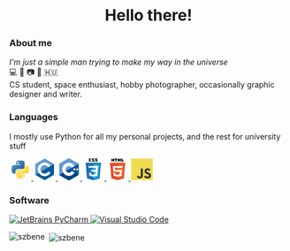<h1 align="center">Hello there!</h1>

<!--<p align="left">
	<a href="https://twitter.com/szBene42" target="blank">
		<img src="https://img.shields.io/twitter/follow/szBene42?logo=twitter&style=for-the-badge" alt="szBene42" />
	</a>
</p>-->

<h3 align="left">About me</h3>
<i>I'm just a simple man trying to make my way in the universe</i><br>
💻 🚀 📷 🌌 🇭🇺 <br>
CS student, space enthusiast, hobby photographer, occasionally graphic designer and writer.

<h3 align="left">Languages</h3>
<p>I mostly use Python for all my personal projects, and the rest for university stuff</p>
<p align="left">
	<a href="https://www.python.org" target="_blank" rel="noreferrer">
		<img src="https://raw.githubusercontent.com/devicons/devicon/master/icons/python/python-original.svg" alt="python" width="40" height="40"/>
	</a>
	<a href="https://www.cprogramming.com/" target="_blank" rel="noreferrer">
		<img src="https://raw.githubusercontent.com/devicons/devicon/master/icons/c/c-original.svg" alt="c" width="40" height="40"/>
	</a>
	<a href="https://www.cprogramming.com/tutorial/c++-tutorial.html" target="_blank" rel="noreferrer">
		<img src="https://raw.githubusercontent.com/devicons/devicon/master/icons/cplusplus/cplusplus-original.svg" alt="c++" width="40" height="40"/>
	</a>
	<a href="https://www.w3schools.com/css/" target="_blank" rel="noreferrer">
		<img src="https://raw.githubusercontent.com/devicons/devicon/master/icons/css3/css3-original-wordmark.svg" alt="css3" width="40" height="40"/>
	</a>
	<a href="https://www.w3.org/html/" target="_blank" rel="noreferrer">
		<img src="https://raw.githubusercontent.com/devicons/devicon/master/icons/html5/html5-original-wordmark.svg" alt="html5" width="40" height="40"/>
	</a>
	<a href="https://developer.mozilla.org/en-US/docs/Web/JavaScript" target="_blank" rel="noreferrer">
		<img src="https://raw.githubusercontent.com/devicons/devicon/master/icons/javascript/javascript-original.svg" alt="javascript" width="40" height="40"/>
	</a>
</p>

<h3 align="left">Software</h3>
<p align="left">
	<a href="https://www.jetbrains.com/pycharm/" target="_blank" rel="noreferrer">
		<img src="https://upload.wikimedia.org/wikipedia/commons/thumb/1/1d/PyCharm_Icon.svg/1024px-PyCharm_Icon.svg.png" alt="JetBrains PyCharm" width="40" height="40"/>
	</a>
	<!--<a href="https://www.jetbrains.com/clion/" target="_blank" rel="noreferrer">
		<img src="https://static-00.iconduck.com/assets.00/clion-icon-512x512-tvyolucv.png" alt="JetBrains CLion" width="40" height="40"/>
	</a>-->
	<a href="https://code.visualstudio.com/" target="_blank" rel="noreferrer">
		<img src="https://upload.wikimedia.org/wikipedia/commons/thumb/9/9a/Visual_Studio_Code_1.35_icon.svg/2048px-Visual_Studio_Code_1.35_icon.svg.png" alt="Visual Studio Code" width="40" height="40"/>
	</a>
	<br>
	<!--<a href="https://affinity.serif.com/en-us/designer/" target="_blank" rel="noreferrer">
		<img src="https://cdn.serif.com/affinity/img/global/logos/affinity-designer-2-020520191502.svg" alt="Affinity Designer" width="40" height="40"/>
	</a>
	<a href="https://affinity.serif.com/en-us/photo/" target="_blank" rel="noreferrer">
		<img src="https://cdn.serif.com/affinity/img/global/logos/affinity-photo-2-020520191502.svg" alt="Affinity Photo" width="40" height="40"/>
	</a>
	<a href="https://affinity.serif.com/en-us/publisher/" target="_blank" rel="noreferrer">
		<img src="https://cdn.serif.com/affinity/img/global/logos/affinity-publisher-2-020520191502.svg" alt="Affinity Publisher" width="40" height="40"/>
	</a>
	<a href="https://www.rawtherapee.com/" target="_blank" rel="noreferrer">
		<img src="https://upload.wikimedia.org/wikipedia/commons/thumb/0/0c/RawTherapee_logo-circle.svg/2048px-RawTherapee_logo-circle.svg.png" alt="RawTherapee" width="40" height="40"/>
	</a>-->
</p>

<p>
	<img align="left" src="https://github-readme-stats.vercel.app/api/top-langs?username=szbene&show_icons=true&theme=dark&locale=en&layout=compact" alt="szbene" />
</p>

<p>&nbsp;
	<img align="center" src="https://github-readme-stats.vercel.app/api?username=szbene&show_icons=true&theme=dark&locale=en" alt="szbene" />
</p>
